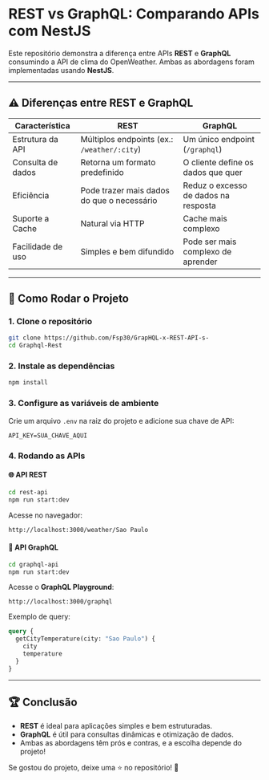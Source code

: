 # REST vs GraphQL: Comparando APIs com NestJS

Este repositório demonstra a diferença entre APIs **REST** e **GraphQL** consumindo a API de clima do OpenWeather. Ambas as abordagens foram implementadas usando **NestJS**.

---

## ⚠️ Diferenças entre REST e GraphQL

| Característica     | REST | GraphQL |
|----------------|------|---------|
| Estrutura da API | Múltiplos endpoints (ex.: `/weather/:city`) | Um único endpoint (`/graphql`) |
| Consulta de dados | Retorna um formato predefinido | O cliente define os dados que quer |
| Eficiência | Pode trazer mais dados do que o necessário | Reduz o excesso de dados na resposta |
| Suporte a Cache | Natural via HTTP | Cache mais complexo |
| Facilidade de uso | Simples e bem difundido | Pode ser mais complexo de aprender |

---

## 🚀 Como Rodar o Projeto

### 1. Clone o repositório
```sh
git clone https://github.com/Fsp30/GrapHQL-x-REST-API-s-
cd Graphql-Rest
```

### 2. Instale as dependências
```sh
npm install
```

### 3. Configure as variáveis de ambiente
Crie um arquivo `.env` na raiz do projeto e adicione sua chave de API:
```env
API_KEY=SUA_CHAVE_AQUI
```

### 4. Rodando as APIs

#### 🌐 API REST
```sh
cd rest-api
npm run start:dev
```
Acesse no navegador:
```
http://localhost:3000/weather/Sao Paulo
```

#### 🌟 API GraphQL
```sh
cd graphql-api
npm run start:dev
```
Acesse o **GraphQL Playground**:
```
http://localhost:3000/graphql
```
Exemplo de query:
```graphql
query {
  getCityTemperature(city: "Sao Paulo") {
    city
    temperature
  }
}
```

---

## 🏆 Conclusão
- **REST** é ideal para aplicações simples e bem estruturadas.
- **GraphQL** é útil para consultas dinâmicas e otimização de dados.
- Ambas as abordagens têm prós e contras, e a escolha depende do projeto!

Se gostou do projeto, deixe uma ⭐ no repositório! 💪

